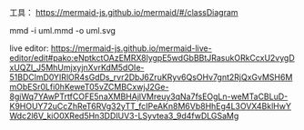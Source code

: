 工具： https://mermaid-js.github.io/mermaid/#/classDiagram


mmd -i uml.mmd -o uml.svg


live editor: https://mermaid-js.github.io/mermaid-live-editor/edit#pako:eNptkctOAzEMRX8lygpE5wdGbBBtJRasukORkCcxU2vygDxUQZl_J5MhUmjxyjnXvrKdM5dOIe-51BDClmD0YIRlOR4sGdDs_rvr2DbJ6ZruKRyv6QsOHv7gnt2RjQxGvMSH6MmObESr0Lfi0hKeweT05vZCMBCxwjJ2Ge-8giWq7YAwPTrtfCOFE5naXMBHAjlVMreuy3qNa7fsEOgLn-weMTaCBLuD-K9HOUY72uCcZhReT6RVg32yTT_fcIPeAKn8M6Vb8HhEg4L3OVX4BklHwYWdc2l6V_kiO0XRed5Hn3DDIUV3-LSyvtea3_9d4fwDLGSaMg

